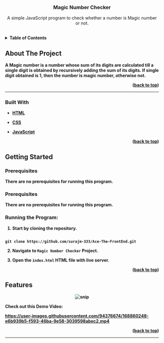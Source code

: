 
  
  
  

  
  
  

<h3  align="center">Magic Number Checker</h3>

  

<p  align="center">
A simple JavaScript program to check whether a number is Magic number or not.
</p>

<br>

  
  
  
  
  

<details>

<summary><b>Table of Contents</summary>

<ol>

<a  href="#about-the-project">About The Project</a>

<ul>

<li><a  href="#built-with">Built With</a></li>

</ul>




<a  href="#getting-started">Getting Started</a>

<ul>

<li><a  href="#prerequisites">Prerequisites</a></li>

</ul>

</li>

<li><a  href="#features">Features</a></li>

<li><a  href="#contact">Contact</a></li>

</ol>

</details>

  
  
  
  

## About The Project
A Magic number is a number whose sum of its digits are calculated till a single digit is obtained by recursively adding the sum of its digits. If single digit obtained is 1, then the number is magic number, otherwise not.

  

<p  align="right">(<a  href="#top">back to top</a>)</p>

  
  

<hr>

  

### Built With

  

* [HTML](https://developer.mozilla.org/en-US/docs/Web/HTML)

* [CSS](https://developer.mozilla.org/en-US/docs/Web/CSS)

* [JavaScript](https://www.javascript.com/)

  
  

<p  align="right">(<a  href="#top">back to top</a>)</p>

  
  
  
  

## Getting Started

  
  
  

### Prerequisites

  

There are no prerequisites for running this program.
  

### Prerequisites

  

  

There are no prerequisites for running this program.

  

  

### Running the Program:

  

  

1. Start by cloning the repository.

  

```

git clone https://github.com/surajm-333/Ace-The-FrontEnd.git
```

  
  

2. Navigate to `Magic Number Checker` Project.

  

3. Open the `index.html` HTML file with live server.
  
  
  
  
  

<p  align="right">(<a  href="#top">back to top</a>)</p>

  
  
  
  

## Features

<div  align="center">

<img  src="https://raw.githubusercontent.com/LiQuiD-404/Ace-The-FrontEnd/main/Magic%20Number%20Checker/snips/snip1.png"  alt="snip"/>

</div>

  Check out this Demo Video:
  


  
  
  

https://user-images.githubusercontent.com/94376674/168860248-e6b939b5-f593-46ba-9e58-3039598abec2.mp4



  
  
  
  
  
  


  

<p  align="right">(<a  href="#top">back to top</a>)</p>

<hr>
